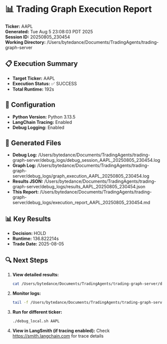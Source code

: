 # 📊 Trading Graph Execution Report

**Ticker:** AAPL  
**Generated:** Tue Aug  5 23:08:03 PDT 2025  
**Session ID:** 20250805_230454  
**Working Directory:** /Users/bytedance/Documents/TradingAgents/trading-graph-server

## 📋 Execution Summary

- **Target Ticker:** AAPL
- **Execution Status:** ✅ SUCCESS
- **Total Runtime:** 192s

## 🔧 Configuration

- **Python Version:** Python 3.13.5
- **LangChain Tracing:** Enabled
- **Debug Logging:** Enabled

## 📂 Generated Files

- **Debug Log:** /Users/bytedance/Documents/TradingAgents/trading-graph-server/debug_logs/debug_session_AAPL_20250805_230454.log
- **Graph Log:** /Users/bytedance/Documents/TradingAgents/trading-graph-server/debug_logs/graph_execution_AAPL_20250805_230454.log  
- **Results JSON:** /Users/bytedance/Documents/TradingAgents/trading-graph-server/debug_logs/results_AAPL_20250805_230454.json
- **This Report:** /Users/bytedance/Documents/TradingAgents/trading-graph-server/debug_logs/execution_report_AAPL_20250805_230454.md

## 📊 Key Results

- **Decision:** HOLD
- **Runtime:** 136.822214s
- **Trade Date:** 2025-08-05

## 🔍 Next Steps

1. **View detailed results:**
   ```bash
   cat /Users/bytedance/Documents/TradingAgents/trading-graph-server/debug_logs/results_AAPL_20250805_230454.json | jq .
   ```

2. **Monitor logs:**
   ```bash
   tail -f /Users/bytedance/Documents/TradingAgents/trading-graph-server/debug_logs/graph_execution_AAPL_20250805_230454.log
   ```

3. **Run for different ticker:**
   ```bash
   ./debug_local.sh AAPL
   ```

4. **View in LangSmith (if tracing enabled):**
   Check https://smith.langchain.com for trace details

